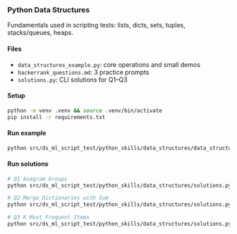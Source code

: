 ### Python Data Structures

Fundamentals used in scripting tests: lists, dicts, sets, tuples, stacks/queues, heaps.

#### Files
- `data_structures_example.py`: core operations and small demos
- `hackerrank_questions.md`: 3 practice prompts
- `solutions.py`: CLI solutions for Q1–Q3

#### Setup
```bash
python -m venv .venv && source .venv/bin/activate
pip install -r requirements.txt
```

#### Run example
```bash
python src/ds_ml_script_test/python_skills/data_structures/data_structures_example.py
```

#### Run solutions
```bash
# Q1 Anagram Groups
python src/ds_ml_script_test/python_skills/data_structures/solutions.py q1 --input words.txt --output groups.txt

# Q2 Merge Dictionaries with Sum
python src/ds_ml_script_test/python_skills/data_structures/solutions.py q2 --inputs d1.json d2.json d3.json --output merged.json

# Q3 K Most Frequent Items
python src/ds_ml_script_test/python_skills/data_structures/solutions.py q3 --input items.txt --k 3 --output topk.csv
```

